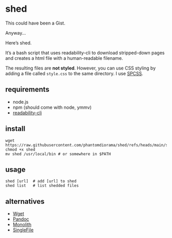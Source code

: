 # shed

This could have been a Gist.

Anyway...

Here’s shed.

It’s a bash script that uses readability-cli to download stripped-down
pages and creates a html file with a human-readable filename.

The resulting files are **not styled**. However, you can use CSS styling
by adding a file called `style.css` to the same directory. I use
[SPCSS](https://susam.github.io/spcss/).

## requirements

- node.js
- npm (should come with node, ymmv)
- [readability-cli](https://gitlab.com/gardenappl/readability-cli/-/tree/main)

## install

```
wget https://raw.githubusercontent.com/phantomdiorama/shed/refs/heads/main/shed
chmod +x shed
mv shed /usr/local/bin # or somewhere in $PATH

```

## usage

```
shed [url]  # add [url] to shed
shed list   # list shedded files
```

## alternatives

- [Wget](https://en.m.wikipedia.org/wiki/Wget)
- [Pandoc](https://pandoc.org/)
- [Monolith](https://github.com/Y2Z/monolith)
- [SingleFile](https://github.com/gildas-lormeau/SingleFile)
